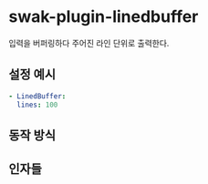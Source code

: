 # swak-plugin-linedbuffer

입력을 버퍼링하다 주어진 라인 단위로 출력한다.

## 설정 예시

```yml
- LinedBuffer:
  lines: 100
```

## 동작 방식

## 인자들


